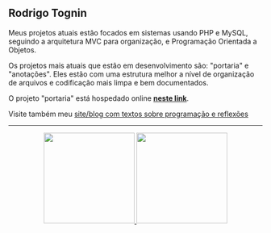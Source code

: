 ## Rodrigo Tognin

Meus projetos atuais estão focados em sistemas usando PHP e MySQL, seguindo a arquitetura MVC para organização, e Programação Orientada a Objetos.

Os projetos mais atuais que estão em desenvolvimento são: "portaria" e "anotações". Eles estão com uma estrutura melhor a nível de organização de arquivos e codificação mais limpa e bem documentados.

O projeto "portaria" está hospedado online <b>[neste link](https://rodrigotognin.com.br/portaria)</b>.

Visite também meu [site/blog com textos sobre programação e reflexões](https://rodrigotognin.com.br)
<hr>
<div align="center">
  <a href="https://github.com/rotognin">
    <img height="180em" src="https://github-readme-stats.vercel.app/api?username=rotognin&show_icons=true&theme=dark&include_all_commits=true&count_private=true&locale=pt-br"/>
    <img height="180em" src="https://github-readme-stats.vercel.app/api/top-langs/?username=rotognin&layout=compact&langs_count=5&theme=dark&locale=pt-br"/>
  </a>
</div>
